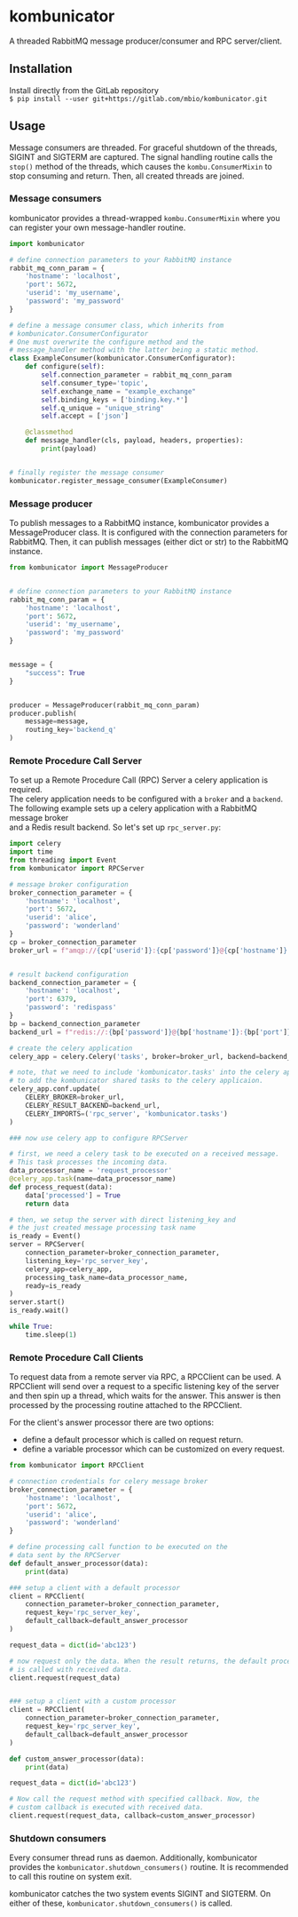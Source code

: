 # kombunicator

A threaded RabbitMQ message producer/consumer and RPC server/client.

## Installation
Install directly from the GitLab repository  
`$ pip install --user git+https://gitlab.com/mbio/kombunicator.git`

## Usage
Message consumers are threaded. For graceful shutdown of the threads, SIGINT and SIGTERM are captured. The signal handling routine calls the `stop()` method of the threads, which causes the `kombu.ConsumerMixin` to stop consuming and return. Then, all created threads are joined.

### Message consumers
kombunicator provides a thread-wrapped `kombu.ConsumerMixin` where you can register your own message-handler routine.  

```python
import kombunicator

# define connection parameters to your RabbitMQ instance
rabbit_mq_conn_param = {
    'hostname': 'localhost',
    'port': 5672,
    'userid': 'my_username',
    'password': 'my_password'
}

# define a message consumer class, which inherits from
# kombunicator.ConsumerConfigurator
# One must overwrite the configure method and the
# message_handler method with the latter being a static method.
class ExampleConsumer(kombunicator.ConsumerConfigurator):
    def configure(self):
        self.connection_parameter = rabbit_mq_conn_param
        self.consumer_type='topic',
        self.exchange_name = "example_exchange"
        self.binding_keys = ['binding.key.*']
        self.q_unique = "unique_string"
        self.accept = ['json']

    @classmethod
    def message_handler(cls, payload, headers, properties):
        print(payload)


# finally register the message consumer
kombunicator.register_message_consumer(ExampleConsumer)
```

### Message producer
To publish messages to a RabbitMQ instance, kombunicator provides
a MessageProducer class. It is configured with the connection
parameters for RabbitMQ. Then, it can publish messages (either dict or str)
to the RabbitMQ instance.

```python
from kombunicator import MessageProducer


# define connection parameters to your RabbitMQ instance
rabbit_mq_conn_param = {
    'hostname': 'localhost',
    'port': 5672,
    'userid': 'my_username',
    'password': 'my_password'
}


message = {
    "success": True
}


producer = MessageProducer(rabbit_mq_conn_param)
producer.publish(
    message=message,
    routing_key='backend_q'
)
```

### Remote Procedure Call Server
To set up a Remote Procedure Call (RPC) Server a celery application is required.  
The celery application needs to be configured with a `broker` and a `backend`.  
The following example sets up a celery application with a RabbitMQ message broker  
and a Redis result backend. So let's set up `rpc_server.py`:
```python
import celery
import time
from threading import Event
from kombunicator import RPCServer

# message broker configuration 
broker_connection_parameter = {
    'hostname': 'localhost',
    'port': 5672,
    'userid': 'alice',
    'password': 'wonderland'
}
cp = broker_connection_parameter
broker_url = f"amqp://{cp['userid']}:{cp['password']}@{cp['hostname']}:{cp['port']}"


# result backend configuration
backend_connection_parameter = {
    'hostname': 'localhost',
    'port': 6379,
    'password': 'redispass'
}
bp = backend_connection_parameter
backend_url = f"redis://:{bp['password']}@{bp['hostname']}:{bp['port']}/0"

# create the celery application
celery_app = celery.Celery('tasks', broker=broker_url, backend=backend_url)

# note, that we need to include 'kombunicator.tasks' into the celery app
# to add the kombunicator shared tasks to the celery applicaion.
celery_app.conf.update(
    CELERY_BROKER=broker_url,
    CELERY_RESULT_BACKEND=backend_url,
    CELERY_IMPORTS=('rpc_server', 'kombunicator.tasks')
)

### now use celery app to configure RPCServer

# first, we need a celery task to be executed on a received message.
# This task processes the incoming data.
data_processor_name = 'request_processor'
@celery_app.task(name=data_processor_name)
def process_request(data):
    data['processed'] = True
    return data

# then, we setup the server with direct listening_key and 
# the just created message processing task name
is_ready = Event()
server = RPCServer(
    connection_parameter=broker_connection_parameter,
    listening_key='rpc_server_key',
    celery_app=celery_app,
    processing_task_name=data_processor_name,
    ready=is_ready
)
server.start()
is_ready.wait()

while True:
    time.sleep(1)

```

### Remote Procedure Call Clients
To request data from a remote server via RPC, a RPCClient can be used.
A RPCClient will send over a request to a specific listening key of the
server and then spin up a thread, which waits for the answer. This answer
is then processed by the processing routine attached to the RPCClient.

For the client's answer processor there are two options:
  - define a default processor which is called on request return.
  - define a variable processor which can be customized on every request.
```python
from kombunicator import RPCClient

# connection credentials for celery message broker
broker_connection_parameter = {
    'hostname': 'localhost',
    'port': 5672,
    'userid': 'alice',
    'password': 'wonderland'
}

# define processing call function to be executed on the
# data sent by the RPCServer 
def default_answer_processor(data):
    print(data)

### setup a client with a default processor
client = RPCClient(
    connection_parameter=broker_connection_parameter,
    request_key='rpc_server_key',
    default_callback=default_answer_processor
)

request_data = dict(id='abc123')

# now request only the data. When the result returns, the default processor
# is called with received data.
client.request(request_data)


### setup a client with a custom processor
client = RPCClient(
    connection_parameter=broker_connection_parameter,
    request_key='rpc_server_key',
    default_callback=default_answer_processor
)

def custom_answer_processor(data):
    print(data)

request_data = dict(id='abc123')

# Now call the request method with specified callback. Now, the
# custom callback is executed with received data. 
client.request(request_data, callback=custom_answer_processor)
```

### Shutdown consumers
Every consumer thread runs as daemon. Additionally, kombunicator provides the
`kombunicator.shutdown_consumers()` routine. It is recommended to call this
routine on system exit.

kombunicator catches the two system events SIGINT and SIGTERM. On either of
these, `kombunicator.shutdown_consumers()` is called.
